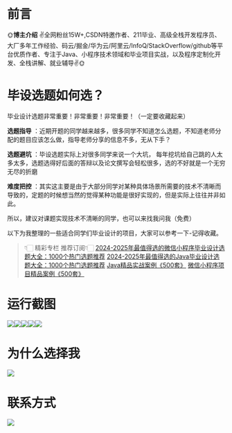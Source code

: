 # 前言

🌞**博主介绍**
✌全网粉丝15W+,CSDN特邀作者、211毕业、高级全栈开发程序员、大厂多年工作经验、码云/掘金/华为云/阿里云/InfoQ/StackOverflow/github等平台优质作者、专注于Java、小程序技术领域和毕业项目实战，以及程序定制化开发、全栈讲解、就业辅导✌🌞

# 毕设选题如何选？

毕业设计选题非常重要！非常重要！非常重要！（一定要收藏起来）

**选题指导** ：近期开题的同学越来越多，很多同学不知道怎么选题，不知道老师分配的题目应该怎么做，指导老师分享的信息不多，无从下手？

**选题避坑** ：毕设选题实际上对很多同学来说一个大坑，
每年挖坑给自己跳的人太多太多，选题选得好后面的答辩以及论文撰写会轻松很多，选的不好就是一个无穷无尽的折磨

**难度把控** ：其实这主要是由于大部分同学对某种具体场景所需要的技术不清晰而导致的，定题的时候想当然的觉得某种功能是很好实现的，但是实际上往往并非如此。

所以，建议对课题实现技术不清晰的同学，也可以来找我问我（免费）

以下为我整理的一些适合同学们毕业设计的项目，大家可以参考一下-记得收藏。

> 👇🏻 精彩专栏 推荐订阅👇🏻
> [2024-2025年最值得选的微信小程序毕业设计选题大全：1000个热门选题推荐](https://www.yuque.com/cxycsx/bve3ul)
> [2024-2025年最值得选的Java毕业设计选题大全：1000个热门选题推荐](https://www.yuque.com/cxycsx/bve3ul)
> [Java精品实战案例《500套》](https://www.yuque.com/cxycsx/bve3ul)
> [微信小程序项目精品案例《500套》](https://www.yuque.com/cxycsx/bve3ul)

# 运行截图

![](http://www.bysj52.com/uploadfile/ueditor/image/202306/%E6%AF%95%E8%AE%BEssm596%E5%9F%BA%E4%BA%8EJSP%E7%9A%84%E6%98%8E%E6%B0%B4%E5%8E%BF%E8%8B%B9%E6%9E%9C%E7%BD%91%E5%90%A7%E8%AE%A1%E8%B4%B9%E7%AE%A1%E7%90%86%E7%B3%BB%E7%BB%9F%E7%9A%84+jsp%E6%AF%95%E4%B8%9A%E8%AE%BE%E8%AE%A1/3.png)![](http://www.bysj52.com/uploadfile/ueditor/image/202306/%E6%AF%95%E8%AE%BEssm596%E5%9F%BA%E4%BA%8EJSP%E7%9A%84%E6%98%8E%E6%B0%B4%E5%8E%BF%E8%8B%B9%E6%9E%9C%E7%BD%91%E5%90%A7%E8%AE%A1%E8%B4%B9%E7%AE%A1%E7%90%86%E7%B3%BB%E7%BB%9F%E7%9A%84+jsp%E6%AF%95%E4%B8%9A%E8%AE%BE%E8%AE%A1/5.png)![](http://www.bysj52.com/uploadfile/ueditor/image/202306/%E6%AF%95%E8%AE%BEssm596%E5%9F%BA%E4%BA%8EJSP%E7%9A%84%E6%98%8E%E6%B0%B4%E5%8E%BF%E8%8B%B9%E6%9E%9C%E7%BD%91%E5%90%A7%E8%AE%A1%E8%B4%B9%E7%AE%A1%E7%90%86%E7%B3%BB%E7%BB%9F%E7%9A%84+jsp%E6%AF%95%E4%B8%9A%E8%AE%BE%E8%AE%A1/2.png)![](http://www.bysj52.com/uploadfile/ueditor/image/202306/%E6%AF%95%E8%AE%BEssm596%E5%9F%BA%E4%BA%8EJSP%E7%9A%84%E6%98%8E%E6%B0%B4%E5%8E%BF%E8%8B%B9%E6%9E%9C%E7%BD%91%E5%90%A7%E8%AE%A1%E8%B4%B9%E7%AE%A1%E7%90%86%E7%B3%BB%E7%BB%9F%E7%9A%84+jsp%E6%AF%95%E4%B8%9A%E8%AE%BE%E8%AE%A1/1.png)![](http://www.bysj52.com/uploadfile/ueditor/image/202306/%E6%AF%95%E8%AE%BEssm596%E5%9F%BA%E4%BA%8EJSP%E7%9A%84%E6%98%8E%E6%B0%B4%E5%8E%BF%E8%8B%B9%E6%9E%9C%E7%BD%91%E5%90%A7%E8%AE%A1%E8%B4%B9%E7%AE%A1%E7%90%86%E7%B3%BB%E7%BB%9F%E7%9A%84+jsp%E6%AF%95%E4%B8%9A%E8%AE%BE%E8%AE%A1/4.png)

# 为什么选择我

![](http://upload.cxycsx.vip/%E6%9C%AA%E5%91%BD%E5%90%8D__2024-09-06+10_52_44.jpg)

# 联系方式

![](http://upload.cxycsx.vip/%E5%BE%AE%E4%BF%A1%E5%9B%BE%E7%89%87_20240828141834.jpg)

